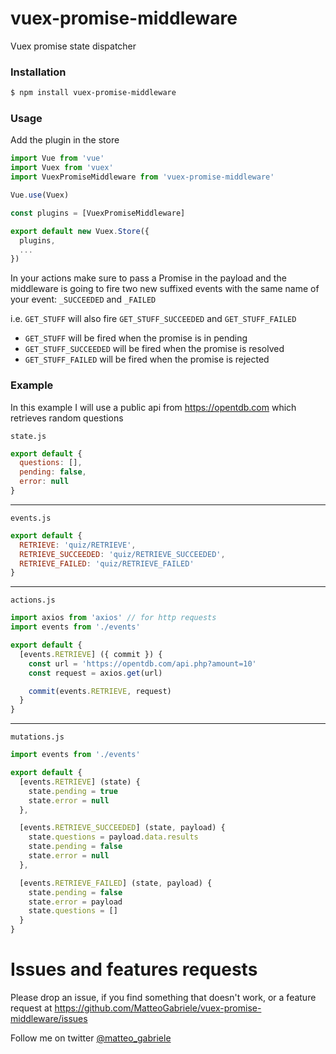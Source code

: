 # vuex-promise-middleware
Vuex promise state dispatcher

### Installation

```bash
$ npm install vuex-promise-middleware
```

### Usage

Add the plugin in the store


```js
import Vue from 'vue'
import Vuex from 'vuex'
import VuexPromiseMiddleware from 'vuex-promise-middleware'

Vue.use(Vuex)

const plugins = [VuexPromiseMiddleware]

export default new Vuex.Store({
  plugins,
  ...
})

```

In your actions make sure to pass a Promise in the payload and the middleware is going to fire two new suffixed events with the same name of your event: `_SUCCEEDED` and `_FAILED`

i.e. `GET_STUFF` will also fire `GET_STUFF_SUCCEEDED` and `GET_STUFF_FAILED`

* `GET_STUFF` will be fired when the promise is in pending
* `GET_STUFF_SUCCEEDED` will be fired when the promise is resolved
* `GET_STUFF_FAILED` will be fired when the promise is rejected


### Example

In this example I will use a public api from https://opentdb.com which retrieves random questions

`state.js`

```js
export default {
  questions: [],
  pending: false,
  error: null
}
```
---

`events.js`

```js
export default {
  RETRIEVE: 'quiz/RETRIEVE',
  RETRIEVE_SUCCEEDED: 'quiz/RETRIEVE_SUCCEEDED',
  RETRIEVE_FAILED: 'quiz/RETRIEVE_FAILED'
}
```

---

`actions.js`

```js
import axios from 'axios' // for http requests
import events from './events'

export default {
  [events.RETRIEVE] ({ commit }) {
    const url = 'https://opentdb.com/api.php?amount=10'
    const request = axios.get(url)

    commit(events.RETRIEVE, request)
  }
}

```
---

`mutations.js`

```js
import events from './events'

export default {
  [events.RETRIEVE] (state) {
    state.pending = true
    state.error = null
  },

  [events.RETRIEVE_SUCCEEDED] (state, payload) {
    state.questions = payload.data.results
    state.pending = false
    state.error = null
  },

  [events.RETRIEVE_FAILED] (state, payload) {
    state.pending = false
    state.error = payload
    state.questions = []
  }
}

```


# Issues and features requests
Please drop an issue, if you find something that doesn't work, or a feature request at https://github.com/MatteoGabriele/vuex-promise-middleware/issues

Follow me on twitter [@matteo_gabriele](https://twitter.com/matteo_gabriele)

